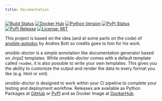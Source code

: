 ```yaml
---
title: Documentation
---
```


[![Build Status](https://img.shields.io/drone/build/xoxys/ansible-doctor?logo=drone)](https://cloud.drone.io/xoxys/ansible-doctor/)
[![Docker Hub](https://img.shields.io/badge/docker-latest-blue.svg?logo=docker&logoColor=white)](https://hub.docker.com/r/xoxys/ansible-doctor/)
[![Python Version](https://img.shields.io/pypi/pyversions/ansible-doctor.svg)](https://pypi.org/project/ansible-doctor/)
[![PyPi Status](https://img.shields.io/pypi/status/ansible-doctor.svg)](https://pypi.org/project/ansible-doctor/)
[![PyPi Release](https://img.shields.io/pypi/v/ansible-doctor.svg)](https://pypi.org/project/ansible-doctor/)
[![License: MIT](https://img.shields.io/github/license/xoxys/ansible-doctor)](LICENSE)

This project is based on the idea (and at some parts on the code) of [ansible-autodoc](https://github.com/AndresBott/ansible-autodoc) by Andres Bott so credits goes to him for his work.

_ansible-doctor_ is a simple annotation like documentation generator based on Jinja2 templates. While _ansible-doctor_ comes with a default template called `readme`, it is also possible to write your own templates. This gives you the ability to customize the output and render the data to every format you like (e.g. html or xml).

_ansible-doctor_ is designed to work within your CI pipeline to complete your testing and deployment workflow. Releases are available as Python Packages at [GitHub](https://github.com/xoxys/ansible-doctor/releases) or [PyPI](https://pypi.org/project/ansible-doctor/) and as Docker Image at [DockerHub](https://hub.docker.com/r/xoxys/ansible-doctor).

